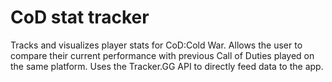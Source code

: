 # CoD stat tracker
 Tracks and visualizes player stats for CoD:Cold War. Allows the user to compare their current performance with previous Call of Duties played on the same platform. Uses the Tracker.GG API to directly feed data to the app.
